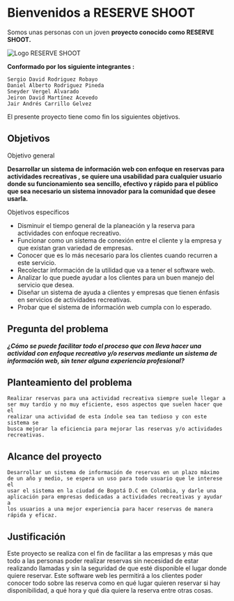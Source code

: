 # Bienvenidos a RESERVE SHOOT 
Somos unas personas  con un joven **proyecto conocido como RESERVE SHOOT.** 

![Logo RESERVE SHOOT](https://i.imgur.com/TKca3Fp.png)

**Conformado por los siguiente integrantes :**

	Sergio David Rodriguez Robayo
	Daniel Alberto Rodriguez Pineda
	Sneyder Vergel Alvarado
	Jeiron David Martínez Acevedo
	Jair Andrés Carrillo Gelvez

El presente proyecto tiene como fin los siguientes objetivos.

## Objetivos

Objetivo general

**Desarrollar un sistema de información web con enfoque en reservas
para actividades recreativas , se quiere una usabilidad para cualquier
usuario donde su funcionamiento sea sencillo, efectivo y rápido para el
público que sea necesario un sistema innovador para la comunidad que
desee usarla.**

Objetivos específicos

 - Disminuir el tiempo general de la planeación y la reserva para
       	   actividades con enfoque recreativo.
- Funcionar como un sistema de conexión entre el cliente y la empresa y
	   que existan gran variedad de empresas.
 - Conocer que es lo más necesario para los clientes cuando recurren a
	   este servicio.
 - Recolectar información de la utilidad que va a tener el software web.
- Analizar lo que puede ayudar a los clientes para un buen manejo del 	servicio que desea.
- Diseñar un sistema de ayuda a clientes y empresas que tienen énfasis 	en servicios de actividades recreativas.
- Probar que el sistema de información web cumpla con lo esperado.

##  Pregunta del problema
***¿Cómo se puede facilitar todo el proceso que con lleva hacer una
actividad con enfoque recreativo y/o reservas mediante un sistema de
información web, sin tener alguna experiencia profesional?***
## Planteamiento del problema
	Realizar reservas para una actividad recreativa siempre suele llegar a
	ser muy tardío y no muy eficiente, esos aspectos que suelen hacer que el
	realizar una actividad de esta índole sea tan tedioso y con este sistema se
	busca mejorar la eficiencia para mejorar las reservas y/o actividades
	recreativas.
## Alcance del proyecto
	Desarrollar un sistema de información de reservas en un plazo máximo
	de un año y medio, se espera un uso para todo usuario que le interese el
	usar el sistema en la ciudad de Bogotá D.C en Colombia, y darle una
	aplicación para empresas dedicadas a actividades recreativas y ayudar a
	los usuarios a una mejor experiencia para hacer reservas de manera
	rápida y eficaz.
##  Justificación
Este proyecto se realiza con el fin de facilitar a las empresas y más que
todo a las personas poder realizar reservas sin necesidad de estar
realizando llamadas y sin la seguridad de que esté disponible el lugar
donde quiere reservar. Este software web les permitirá a los clientes poder
conocer todo sobre las reserva como en qué lugar quieren reservar si hay
disponibilidad, a qué hora y qué día quiere la reserva entre otras cosas.
